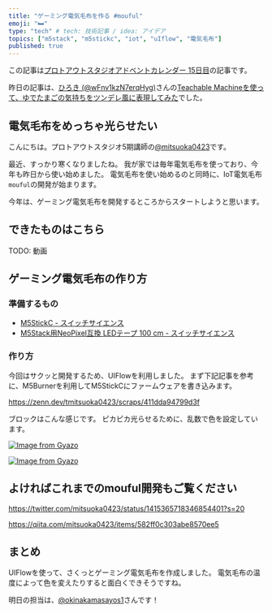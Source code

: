 ```yaml
---
title: "ゲーミング電気毛布を作る #mouful"
emoji: "🛏"
type: "tech" # tech: 技術記事 / idea: アイデア
topics: ["m5stack", "m5stickc", "iot", "uIflow", "電気毛布"]
published: true
---
```


この記事は[プロトアウトスタジオアドベントカレンダー 15日目](https://qiita.com/advent-calendar/2021/protoout)の記事です。

昨日の記事は、[ひろき (@wFnv1kzN7erqHyg)](https://twitter.com/wFnv1kzN7erqHyg)さんの[Teachable Machineを使って、ゆでたまごの気持ちをツンデレ風に表現してみた](https://qiita.com/tanakahiroki/items/9124b89a1e9c61572be1)でした。

## 電気毛布をめっちゃ光らせたい

こんにちは。プロトアウトスタジオ5期講師の[@mitsuoka0423](https://twitter.com/mitsuoka0423)です。

最近、すっかり寒くなりましたね。
我が家では毎年電気毛布を使っており、今年も昨日から使い始めました。
電気毛布を使い始めるのと同時に、IoT電気毛布`mouful`の開発が始まります。

今年は、ゲーミング電気毛布を開発するところからスタートしようと思います。

## できたものはこちら

TODO: 動画

## ゲーミング電気毛布の作り方

### 準備するもの

- [M5StickC - スイッチサイエンス](https://www.switch-science.com/catalog/5517/)
- [M5Stack用NeoPixel互換 LEDテープ 100 cm - スイッチサイエンス](https://www.switch-science.com/catalog/5211/)

### 作り方

今回はサクッと開発するため、UIFlowを利用しました。
まず下記記事を参考に、M5Burnerを利用してM5StickCにファームウェアを書き込みます。

https://zenn.dev/tmitsuoka0423/scraps/411dda94799d3f

ブロックはこんな感じです。
ピカピカ光らせるために、乱数で色を設定しています。

[![Image from Gyazo](https://i.gyazo.com/41b53a5c8bfd2f6e0cd21532de366f78.png)](https://gyazo.com/41b53a5c8bfd2f6e0cd21532de366f78)

[![Image from Gyazo](https://i.gyazo.com/c388c76aa0f03dba48ad13e5ef984c28.gif)](https://gyazo.com/c388c76aa0f03dba48ad13e5ef984c28)

## よければこれまでのmouful開発もご覧ください

https://twitter.com/mitsuoka0423/status/1415365718346854401?s=20

https://qiita.com/mitsuoka0423/items/582ff0c303abe8570ee5

## まとめ

UIFlowを使って、さくっとゲーミング電気毛布を作成しました。
電気毛布の温度によって色を変えたりすると面白くできそうですね。

明日の担当は、[@okinakamasayos1](https://twitter.com/okinakamasayos1)さんです！

